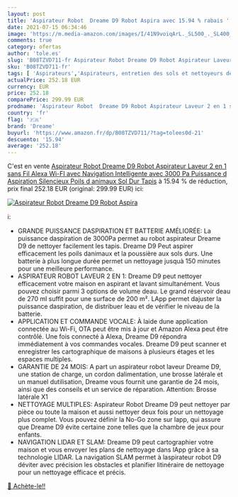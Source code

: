 ```yaml
---
layout: post
title: 'Aspirateur Robot  Dreame D9 Robot Aspira avec 15.94 % rabais '
date: 2021-07-15 06:34:46
image: 'https://m.media-amazon.com/images/I/41N9voiqArL._SL500_._SL400_.jpg'
comments: true
category: ofertas
author: 'tole.es'
slug: 'B08TZVD711-fr Aspirateur Robot Dreame D9 Robot Aspirateur Laveur 2 en 1...'
sku: 'B08TZVD711-fr'
tags: [ 'Aspirateurs','Aspirateurs, entretien des sols et nettoyeurs de vitres','Cuisine et Maison','Robots aspirateurs','dreame', ]
actualPrice: 252.18 EUR
currency: EUR
price: 252.18
comparePrice: 299.99 EUR
prodname: 'Aspirateur Robot  Dreame D9 Robot Aspirateur Laveur 2 en 1 sans Fil  Alexa  Wi-FI  avec Navigation Intelligente  avec 3000 Pa Puissance d Aspiration  Silencieux  Poils d animaux  Sol Dur  Tapis'
country: 'fr'
flag: '🇫🇷'
brand: 'Dreame'
buyurl: 'https://www.amazon.fr/dp/B08TZVD711/?tag=tolees0d-21'
descuento: '15.94'
average: '252.18'
---
```


C'est en vente [Aspirateur Robot  Dreame D9 Robot Aspirateur Laveur 2 en 1 sans Fil  Alexa  Wi-FI  avec Navigation Intelligente  avec 3000 Pa Puissance d Aspiration  Silencieux  Poils d animaux  Sol Dur  Tapis](https://www.amazon.fr/dp/B08TZVD711/?tag=tolees0d-21)  à  15.94 % de réduction, prix final  252.18 EUR (original: 299.99 EUR) ici:

[![Aspirateur Robot  Dreame D9 Robot Aspira](https://m.media-amazon.com/images/I/41N9voiqArL._SL500_._SL400_.jpg)](https://www.amazon.fr/dp/B08TZVD711/?tag=tolees0d-21)

ℹ️:

- GRANDE PUISSANCE DASPIRATION ET BATTERIE AMÉLIORÉE: La puissance daspiration de 3000Pa permet au robot aspirateur Dreame D9 de nettoyer facilement les tapis. Dreame D9 Peut aspirer efficacement les poils danimaux et la poussière aux sols durs. Une batterie à plus longue durée permet un nettoyage jusquà 150 minutes pour une meilleure performance.
- ASPIRATEUR ROBOT LAVEUR 2 EN 1: Dreame D9 peut nettoyer efficacement votre maison en aspirant et lavant simultanément. Vous pouvez choisir parmi 3 options de volume deau. Le grand réservoir deau de 270 ml suffit pour une surface de 200 m². LApp permet dajuster la puissance daspiration, de distribuer leau et de vérifier le niveau de la batterie.
- APPLICATION ET COMMANDE VOCALE: À laide dune application connectée au Wi-Fi, OTA peut être mis à jour et Amazon Alexa peut être contrôlé. Une fois connecté à Alexa, Dreame D9 répondra immédiatement à vos commandes vocales. Dreame D9 peut scanner et enregistrer les cartographique de maisons à plusieurs étages et les espaces multiples.
- GARANTIE DE 24 MOIS: A part un aspirateur robot laveur Dreame D9, une station de charge, un cordon dalimentation, une brosse latérale et un manuel dutilisation, Dreame vous fournit une garantie de 24 mois, ainsi que des conseils et un service de réparation. Attention: Brosse latérale X1
- NETTOYAGE MULTIPLES: Aspirateur Robot Dreame D9 peut nettoyer par pièce ou toute la maison et aussi nettoyer deux fois pour un nettoyage plus complet. Vous pouvez définir la No-Go zone sur lapp, qui assure que Dreame D9 évite certaine zone telles que la chambre de jeux pour enfants.
- NAVIGATION LIDAR ET SLAM: Dreame D9 peut cartographier votre maison et vous envoyer les plans de nettoyage dans lApp grâce à sa technologie LIDAR. La navigation SLAM permet à laspirateur robot D9 déviter avec précision les obstacles et planifier litinéraire de nettoyage pour un nettoyage efficace et précis.

[🛒 Achète-le!!](https://www.amazon.fr/dp/B08TZVD711/?tag=tolees0d-21)

